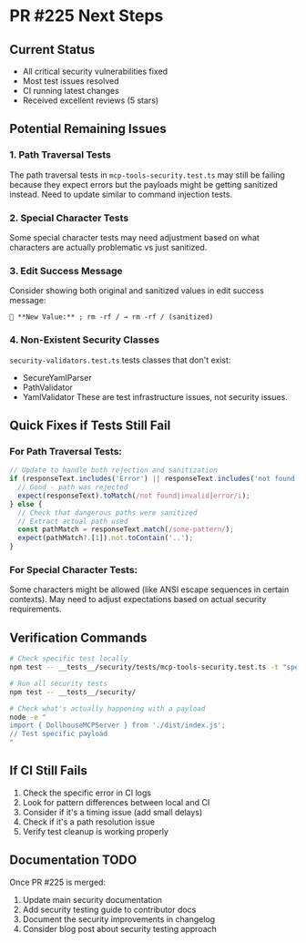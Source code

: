 # PR #225 Next Steps

## Current Status
- All critical security vulnerabilities fixed
- Most test issues resolved
- CI running latest changes
- Received excellent reviews (5 stars)

## Potential Remaining Issues

### 1. Path Traversal Tests
The path traversal tests in `mcp-tools-security.test.ts` may still be failing because they expect errors but the payloads might be getting sanitized instead. Need to update similar to command injection tests.

### 2. Special Character Tests
Some special character tests may need adjustment based on what characters are actually problematic vs just sanitized.

### 3. Edit Success Message
Consider showing both original and sanitized values in edit success message:
```
🔄 **New Value:** ; rm -rf / → rm -rf / (sanitized)
```

### 4. Non-Existent Security Classes
`security-validators.test.ts` tests classes that don't exist:
- SecureYamlParser
- PathValidator
- YamlValidator
These are test infrastructure issues, not security issues.

## Quick Fixes if Tests Still Fail

### For Path Traversal Tests:
```typescript
// Update to handle both rejection and sanitization
if (responseText.includes('Error') || responseText.includes('not found')) {
  // Good - path was rejected
  expect(responseText).toMatch(/not found|invalid|error/i);
} else {
  // Check that dangerous paths were sanitized
  // Extract actual path used
  const pathMatch = responseText.match(/some-pattern/);
  expect(pathMatch?.[1]).not.toContain('..');
}
```

### For Special Character Tests:
Some characters might be allowed (like ANSI escape sequences in certain contexts). May need to adjust expectations based on actual security requirements.

## Verification Commands
```bash
# Check specific test locally
npm test -- __tests__/security/tests/mcp-tools-security.test.ts -t "specific test name"

# Run all security tests
npm test -- __tests__/security/

# Check what's actually happening with a payload
node -e "
import { DollhouseMCPServer } from './dist/index.js';
// Test specific payload
"
```

## If CI Still Fails
1. Check the specific error in CI logs
2. Look for pattern differences between local and CI
3. Consider if it's a timing issue (add small delays)
4. Check if it's a path resolution issue
5. Verify test cleanup is working properly

## Documentation TODO
Once PR #225 is merged:
1. Update main security documentation
2. Add security testing guide to contributor docs
3. Document the security improvements in changelog
4. Consider blog post about security testing approach